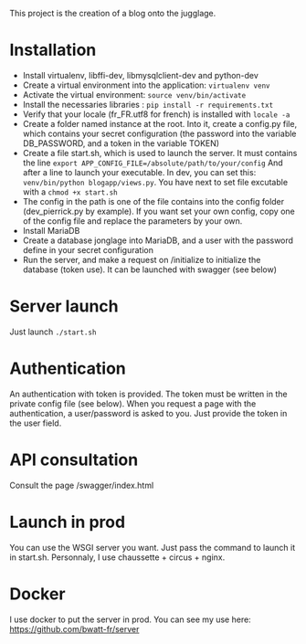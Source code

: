 This project is the creation of a blog onto the jugglage.

# Installation

* Install virtualenv, libffi-dev, libmysqlclient-dev and python-dev
* Create a virtual environment into the application: `virtualenv venv`
* Activate the virtual environment: `source venv/bin/activate`
* Install the necessaries libraries : `pip install -r requirements.txt`
* Verify that your locale (fr_FR.utf8 for french) is installed with `locale -a`
* Create a folder named instance at the root. Into it, create a config.py file, which contains your secret configuration (the password into the variable DB_PASSWORD, and a token in the variable TOKEN)
* Create a file start.sh, which is used to launch the server. It must contains the line `export APP_CONFIG_FILE=/absolute/path/to/your/config`
And after a line to launch your executable. In dev, you can set this: `venv/bin/python blogapp/views.py`. You have next to set file excutable with a `chmod +x start.sh`
* The config in the path is one of the file contains into the config folder (dev_pierrick.py by example). If you want set your own config, copy one of the config file and replace the parameters by your own.
* Install MariaDB
* Create a database jonglage into MariaDB, and a user with the password define in your secret configuration
* Run the server, and make a request on /initialize to initialize the database (token use). It can be launched with swagger (see below)

# Server launch

Just launch `./start.sh`

# Authentication

An authentication with token is provided. The token must be written in the private config file (see below). When you request a page with the authentication, a user/password is asked to you. Just provide the token in the user field.

# API consultation

Consult the page /swagger/index.html

# Launch in prod

You can use the WSGI server you want. Just pass the command to launch it in start.sh. Personnaly, I use chaussette + circus + nginx.

# Docker

I use docker to put the server in prod. You can see my use here: https://github.com/bwatt-fr/server
